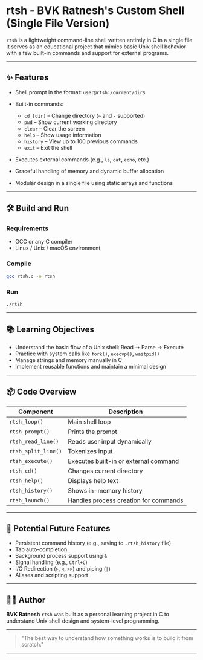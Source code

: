 # rtsh - BVK Ratnesh's Custom Shell (Single File Version)

`rtsh` is a lightweight command-line shell written entirely in C in a single file. It serves as an educational project that mimics basic Unix shell behavior with a few built-in commands and support for external programs.

---

## ✨ Features

- Shell prompt in the format: `user@rtsh:/current/dir$`
- Built-in commands:

  - `cd [dir]` – Change directory (`~` and `-` supported)
  - `pwd` – Show current working directory
  - `clear` – Clear the screen
  - `help` – Show usage information
  - `history` – View up to 100 previous commands
  - `exit` – Exit the shell

- Executes external commands (e.g., `ls`, `cat`, `echo`, etc.)
- Graceful handling of memory and dynamic buffer allocation
- Modular design in a single file using static arrays and functions

---

## 🛠 Build and Run

### Requirements

- GCC or any C compiler
- Linux / Unix / macOS environment

### Compile

```bash
gcc rtsh.c -o rtsh
```

### Run

```bash
./rtsh
```

---

## 📚 Learning Objectives

- Understand the basic flow of a Unix shell: Read → Parse → Execute
- Practice with system calls like `fork()`, `execvp()`, `waitpid()`
- Manage strings and memory manually in C
- Implement reusable functions and maintain a minimal design

---

## 📦 Code Overview

| Component           | Description                           |
| ------------------- | ------------------------------------- |
| `rtsh_loop()`       | Main shell loop                       |
| `rtsh_prompt()`     | Prints the prompt                     |
| `rtsh_read_line()`  | Reads user input dynamically          |
| `rtsh_split_line()` | Tokenizes input                       |
| `rtsh_execute()`    | Executes built-in or external command |
| `rtsh_cd()`         | Changes current directory             |
| `rtsh_help()`       | Displays help text                    |
| `rtsh_history()`    | Shows in-memory history               |
| `rtsh_launch()`     | Handles process creation for commands |

---

## 🚀 Potential Future Features

- Persistent command history (e.g., saving to `.rtsh_history` file)
- Tab auto-completion
- Background process support using `&`
- Signal handling (e.g., `Ctrl+C`)
- I/O Redirection (`>`, `<`, `>>`) and piping (`|`)
- Aliases and scripting support

---

## 👨‍💻 Author

**BVK Ratnesh**
`rtsh` was built as a personal learning project in C to understand Unix shell design and system-level programming.

---

> "The best way to understand how something works is to build it from scratch."

---
